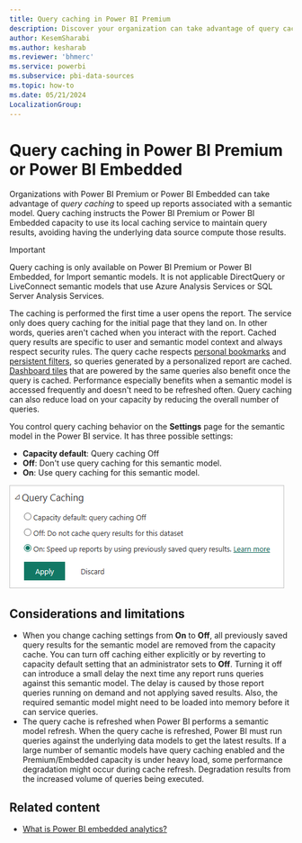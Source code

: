 ```yaml
---
title: Query caching in Power BI Premium
description: Discover your organization can take advantage of query caching to speed up reports associated with a semantic model by using Power BI Premium or Power BI Embedded.
author: KesemSharabi
ms.author: kesharab
ms.reviewer: 'bhmerc'
ms.service: powerbi
ms.subservice: pbi-data-sources
ms.topic: how-to
ms.date: 05/21/2024
LocalizationGroup: 
---
```


# Query caching in Power BI Premium or Power BI Embedded

Organizations with Power BI Premium or Power BI Embedded can take advantage of *query caching* to speed up reports associated with a semantic model. Query caching instructs the Power BI Premium or Power BI Embedded capacity to use its local caching service to maintain query results, avoiding having the underlying data source compute those results.

> [!IMPORTANT]
> Query caching is only available on Power BI Premium or Power BI Embedded, for Import semantic models. It is not applicable DirectQuery or LiveConnect semantic models that use Azure Analysis Services or SQL Server Analysis Services.

The caching is performed the first time a user opens the report. The service only does query caching for the initial page that they land on. In other words, queries aren't cached when you interact with the report. Cached query results are specific to user and semantic model context and always respect security rules. The query cache respects [personal bookmarks](../consumer/end-user-bookmarks.md) and [persistent filters](https://powerbi.microsoft.com/blog/announcing-persistent-filters-in-the-service/), so queries generated by a personalized report are cached. [Dashboard tiles](../create-reports/service-dashboard-tiles.md) that are powered by the same queries also benefit once the query is cached. Performance especially benefits when a semantic model is accessed frequently and doesn't need to be refreshed often. Query caching can also reduce load on your capacity by reducing the overall number of queries.

You control query caching behavior on the **Settings** page for the semantic model in the Power BI service. It has three possible settings:

- **Capacity default**: Query caching Off
- **Off**: Don't use query caching for this semantic model.
- **On**: Use query caching for this semantic model.

![Query caching dialog box](media/power-bi-query-caching/power-bi-query-3-options.png)

## Considerations and limitations

- When you change caching settings from **On** to **Off**, all previously saved query results for the semantic model are removed from the capacity cache. You can turn off caching either explicitly or by reverting to capacity default setting that an administrator sets to **Off**. Turning it off can introduce a small delay the next time any report runs queries against this semantic model. The delay is caused by those report queries running on demand and not applying saved results. Also, the required semantic model might need to be loaded into memory before it can service queries.
- The query cache is refreshed when Power BI performs a semantic model refresh. When the query cache is refreshed, Power BI must run queries against the underlying data models to get the latest results. If a large number of semantic models have query caching enabled and the Premium/Embedded capacity is under heavy load, some performance degradation might occur during cache refresh. Degradation results from the increased volume of queries being executed.

## Related content

- [What is Power BI embedded analytics?](../developer/embedded/embedded-analytics-power-bi.md)